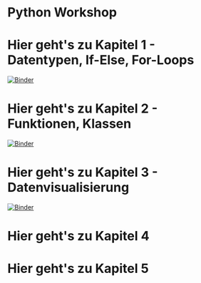 # Python Workshop

# Hier geht's zu Kapitel 1 - Datentypen, If-Else, For-Loops
[![Binder](https://mybinder.org/badge_logo.svg)](https://mybinder.org/v2/gh/smorrow1/python_workshop/master?filepath=Introduction%20-%20Datentypen%2C%20If-Else%2C%20For-Loops.ipynb)

# Hier geht's zu Kapitel 2 - Funktionen, Klassen
[![Binder](https://mybinder.org/badge_logo.svg)](https://mybinder.org/v2/gh/smorrow1/python_workshop/master?filepath=Introduction%20-%20Funktionen%2C%20Klassen.ipynb)

# Hier geht's zu Kapitel 3 - Datenvisualisierung
[![Binder](https://mybinder.org/badge_logo.svg)](https://mybinder.org/v2/gh/smorrow1/python_workshop/master?filepath=03_Dataviz_Introduction.ipynb)

# Hier geht's zu Kapitel 4

# Hier geht's zu Kapitel 5
